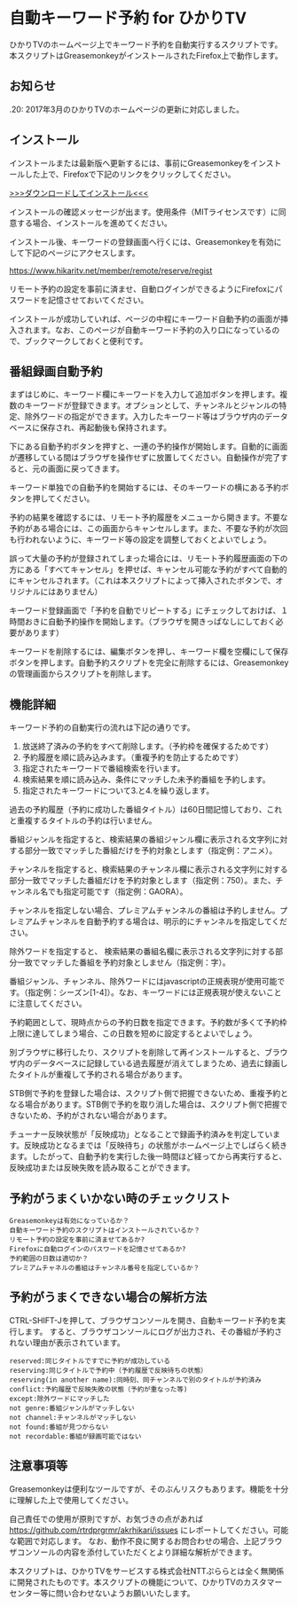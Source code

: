 # 自動キーワード予約 for ひかりTV


ひかりTVのホームページ上でキーワード予約を自動実行するスクリプトです。本スクリプトはGreasemonkeyがインストールされたFirefox上で動作します。


## お知らせ

.20: 2017年3月のひかりTVのホームページの更新に対応しました。


## インストール


インストールまたは最新版へ更新するには、事前にGreasemonkeyをインストールした上で、Firefoxで下記のリンクをクリックしてください。


[>>>ダウンロードしてインストール<<<](https://rtrdprgrmr.github.io/akrhikari/AutoReservation.user.js)


インストールの確認メッセージが出ます。使用条件（MITライセンスです）に同意する場合、インストールを進めてください。


インストール後、キーワードの登録画面へ行くには、Greasemonkeyを有効にして下記のページにアクセスします。


https://www.hikaritv.net/member/remote/reserve/regist


リモート予約の設定を事前に済ませ、自動ログインができるようにFirefoxにパスワードを記憶させておいてください。

インストールが成功していれば、ページの中程にキーワード自動予約の画面が挿入されます。なお、このページが自動キーワード予約の入り口になっているので、ブックマークしておくと便利です。


## 番組録画自動予約


まずはじめに、キーワード欄にキーワードを入力して追加ボタンを押します。複数のキーワードが登録できます。オプションとして、チャンネルとジャンルの特定、除外ワードの指定ができます。入力したキーワード等はブラウザ内のデータベースに保存され、再起動後も保持されます。


下にある自動予約ボタンを押すと、一連の予約操作が開始します。自動的に画面が遷移している間はブラウザを操作せずに放置してください。自動操作が完了すると、元の画面に戻ってきます。


キーワード単独での自動予約を開始するには、そのキーワードの横にある予約ボタンを押してください。


予約の結果を確認するには、リモート予約履歴をメニューから開きます。不要な予約がある場合には、この画面からキャンセルします。また、不要な予約が次回も行われないように、キーワード等の設定を調整しておくとよいでしょう。


誤って大量の予約が登録されてしまった場合には、リモート予約履歴画面の下の方にある「すべてキャンセル」を押せば、キャンセル可能な予約がすべて自動的にキャンセルされます。（これは本スクリプトによって挿入されたボタンで、オリジナルにはありません）


キーワード登録画面で「予約を自動でリピートする」にチェックしておけば、１時間おきに自動予約操作を開始します。（ブラウザを開きっぱなしにしておく必要があります）


キーワードを削除するには、編集ボタンを押し、キーワード欄を空欄にして保存ボタンを押します。自動予約スクリプトを完全に削除するには、Greasemonkeyの管理画面からスクリプトを削除します。


## 機能詳細


キーワード予約の自動実行の流れは下記の通りです。

1.    放送終了済みの予約をすべて削除します。（予約枠を確保するためです）
2.    予約履歴を順に読み込みます。（重複予約を防止するためです）
3.    指定されたキーワードで番組検索を行います。
4.    検索結果を順に読み込み、条件にマッチした未予約番組を予約します。
5.    指定されたキーワードについて3.と4.を繰り返します。

過去の予約履歴（予約に成功した番組タイトル）は60日間記憶しており、これと重複するタイトルの予約は行いません。


番組ジャンルを指定すると、検索結果の番組ジャンル欄に表示される文字列に対する部分一致でマッチした番組だけを予約対象とします（指定例：アニメ）。


チャンネルを指定すると、検索結果のチャンネル欄に表示される文字列に対する部分一致でマッチした番組だけを予約対象とします（指定例：750）。また、チャンネル名でも指定可能です（指定例：GAORA）。


チャンネルを指定しない場合、プレミアムチャンネルの番組は予約しません。プレミアムチャンネルを自動予約する場合は、明示的にチャンネルを指定してください。


除外ワードを指定すると、 検索結果の番組名欄に表示される文字列に対する部分一致でマッチした番組を予約対象としません（指定例：字）。


番組ジャンル、チャンネル、除外ワードにはjavascriptの正規表現が使用可能です。（指定例：シーズン[1-4]）。なお、キーワードには正規表現が使えないことに注意してください。


予約範囲として、現時点からの予約日数を指定できます。予約数が多くて予約枠上限に達してしまう場合、この日数を短めに設定するとよいでしょう。


別ブラウザに移行したり、スクリプトを削除して再インストールすると、ブラウザ内のデータベースに記録している過去履歴が消えてしまうため、過去に録画したタイトルが重複して予約される場合があります。


STB側で予約を登録した場合は、スクリプト側で把握できないため、重複予約となる場合があります。STB側で予約を取り消した場合は、スクリプト側で把握できないため、予約がされない場合があります。


チューナー反映状態が「反映成功」となることで録画予約済みを判定しています。反映成功となるまでは「反映待ち」の状態がホームページ上でしばらく続きます。したがって、自動予約を実行した後一時間ほど経ってから再実行すると、反映成功または反映失敗を読み取ることができます。


## 予約がうまくいかない時のチェックリスト


    Greasemonkeyは有効になっているか？
    自動キーワード予約のスクリプトはインストールされているか？
    リモート予約の設定を事前に済ませてあるか?
    Firefoxに自動ログインのパスワードを記憶させてあるか?
    予約範囲の日数は適切か？
    プレミアムチャネルの番組はチャンネル番号を指定しているか？


## 予約がうまくできない場合の解析方法


CTRL-SHIFT-Jを押して、ブラウザコンソールを開き、自動キーワード予約を実行します。
すると、ブラウザコンソールにログが出力され、その番組が予約されない理由が表示されています。


    reserved:同じタイトルですでに予約が成功している
    reserving:同じタイトルで予約中（予約履歴で反映待ちの状態）
    reserving(in another name):同時刻、同チャンネルで別のタイトルが予約済み
    conflict:予約履歴で反映失敗の状態（予約が重なった等)
    except:除外ワードにマッチした
    not genre:番組ジャンルがマッチしない
    not channel:チャンネルがマッチしない
    not found:番組が見つからない
    not recordable:番組が録画可能ではない


## 注意事項等


Greasemonkeyは便利なツールですが、そのぶんリスクもあります。機能を十分に理解した上で使用してください。


自己責任での使用が原則ですが、お気づきの点があれば <https://github.com/rtrdprgrmr/akrhikari/issues> にレポートしてください。可能な範囲で対応します。
なお、動作不良に関するお問合わせの場合、上記ブラウザコンソールの内容を添付していただくとより詳細な解析ができます。


本スクリプトは、ひかりTVをサービスする株式会社NTTぷららとは全く無関係に開発されたものです。本スクリプトの機能について、ひかりTVのカスタマーセンター等に問い合わせないようお願いいたします。



